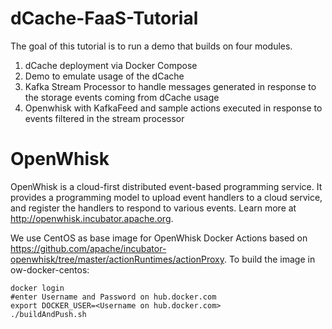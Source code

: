 # dCache-FaaS-Tutorial

The goal of this tutorial is to run a demo that builds on four modules.

1. dCache deployment via Docker Compose
2. Demo to emulate usage of the dCache
3. Kafka Stream Processor to handle messages generated in response to the storage events coming from dCache usage
4. Openwhisk with KafkaFeed and sample actions executed in response to events filtered in the stream processor

# OpenWhisk

OpenWhisk is a cloud-first distributed event-based programming service. It provides a programming model to upload event handlers to a cloud service, and register the handlers to respond to various events. Learn more at http://openwhisk.incubator.apache.org.

We use CentOS as base image for OpenWhisk Docker Actions based on https://github.com/apache/incubator-openwhisk/tree/master/actionRuntimes/actionProxy. To build the image in ow-docker-centos:


```
docker login
#enter Username and Password on hub.docker.com
export DOCKER_USER=<Username on hub.docker.com>
./buildAndPush.sh
```


